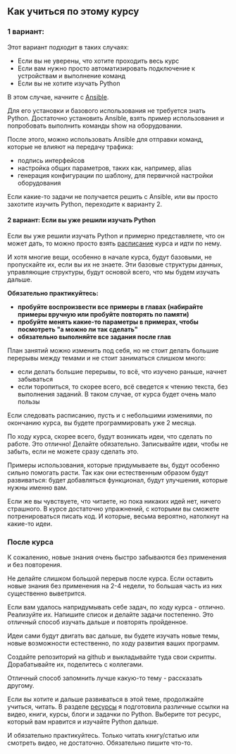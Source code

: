## Как учиться по этому курсу

### 1 вариант:
Этот вариант подходит в таких случаях:
* Если вы не уверены, что хотите проходить весь курс
* Если вам нужно просто автоматизировать подключение к устройствам и выполнение команд
* Если вы не хотите изучать Python

В этом случае, начните с [Ansible](book/15_ansible/).

Для его установки и базового использования не требуется знать Python.
Достаточно установить Ansible, взять пример использования и попробовать выполнить команды show на оборудовании.

После этого, можно использовать Ansible для отправки команд, которые не влияют на передачу трафика:
* подпись интерфейсов
* настройка общих параметров, таких как, например, alias
* генерация конфигурации по шаблону, для первичной настройки оборудования

Если какие-то задачи не получается решить с Ansible, или вы просто захотите изучить Python, переходите к варианту 2.

#### 2 вариант: Если вы уже решили изучать Python

Если вы уже решили изучать Python и примерно представляете, что он может дать, то можно просто взять [расписание](schedule.md) курса и идти по нему.

И хотя многие вещи, особенно в начале курса, будут базовыми, не пропускайте их, если вы их не знаете.
Эти базовые структуры данных, управляющие структуры, будут основой всего, что мы будем изучать дальше.

__Обязательно практикуйтесь:__
* __пробуйте воспроизвести все примеры в главах (набирайте примеры вручную или пробуйте повторять по памяти)__
* __пробуйте менять какие-то параметры в примерах, чтобы посмотреть "а можно ли так сделать"__
* __обязательно выполняйте все задания после глав__

План занятий можно изменить под себя, но не стоит делать большие перерывы между темами и не стоит заниматься слишком много:
* если делать большие перерывы, то всё, что изучено раньше, начнет забываться
* если торопиться, то скорее всего, всё сведется к чтению текста, без выполнения заданий. В таком случае, от курса будет очень мало пользы

Если следовать расписанию, пусть и с небольшими измениями, по окончанию курса, вы будете программировать уже 2 месяца.

По ходу курса, скорее всего, будут возникать идеи, что сделать по работе.
Это отлично! Делайте обязательно. 
Записывайте идеи, чтобы не забыть, если не можете сразу сделать это.

Примеры использования, которые придумываете вы, будут особенно сильно помогать расти.
Так как они естественным образом будут развиваться: будет добавляться функционал, будут улучшения, которые нужны именно вам.

Если же вы чувствуете, что читаете, но пока никаких идей нет, ничего страшного. В курсе достаточно упражнений, с которыми вы сможете потренироваться писать код. 
И которые, весьма вероятно, натолкнут на какие-то идеи.

### После курса

К сожалению, новые знания очень быстро забываются без применения и без повторения.

Не делайте слишком большой перерыв после курса. Если оставить новые знания без применения на 2-4 недели, то большая часть из них существенно выветрится.

Если вам удалось напридумывать себе задач, по ходу курса - отлично. Реализуйте их.
Напишите список и делайте задачи постепенно. Это отличный способ изучать дальше и повторять пройденное.

Идеи сами будут двигать вас дальше, вы будете изучать новые темы, новые возможности естественно, по ходу развития ваших программ.

Создайте репозиторий на github и выкладывайте туда свои скрипты. Дорабатывайте их, поделитесь с коллегами.

Отличный способ запомнить лучше какую-то тему - рассказать другому.

Если вы хотите и дальше развиваться в этой теме, продолжайте учиться, читать.
В разделе [ресурсы](resources) я подготовила различные ссылки на видео, книги, курсы, блоги и задачки по Python. Выберите тот ресурс, который вам нравится и изучайте Python дальше.

И обязательно практикуйтесь. Только читать книгу/статью или смотреть видео, не достаточно. Обязательно пишите что-то.
